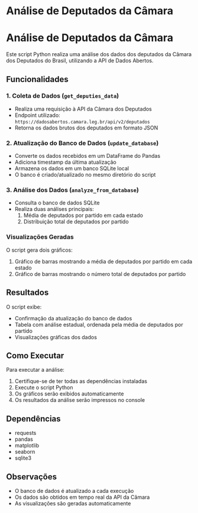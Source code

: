 # Análise de Deputados da Câmara
# Análise de Deputados da Câmara

Este script Python realiza uma análise dos dados dos deputados da Câmara dos Deputados do Brasil, utilizando a API de Dados Abertos.

## Funcionalidades

### 1. Coleta de Dados (`get_deputies_data`)
- Realiza uma requisição à API da Câmara dos Deputados
- Endpoint utilizado: `https://dadosabertos.camara.leg.br/api/v2/deputados`
- Retorna os dados brutos dos deputados em formato JSON

### 2. Atualização do Banco de Dados (`update_database`)
- Converte os dados recebidos em um DataFrame do Pandas
- Adiciona timestamp da última atualização
- Armazena os dados em um banco SQLite local
- O banco é criado/atualizado no mesmo diretório do script

### 3. Análise dos Dados (`analyze_from_database`)
- Consulta o banco de dados SQLite
- Realiza duas análises principais:
  1. Média de deputados por partido em cada estado
  2. Distribuição total de deputados por partido

### Visualizações Geradas
O script gera dois gráficos:
1. Gráfico de barras mostrando a média de deputados por partido em cada estado
2. Gráfico de barras mostrando o número total de deputados por partido

## Resultados
O script exibe:
- Confirmação da atualização do banco de dados
- Tabela com análise estadual, ordenada pela média de deputados por partido
- Visualizações gráficas dos dados

## Como Executar
Para executar a análise:
1. Certifique-se de ter todas as dependências instaladas
2. Execute o script Python
3. Os gráficos serão exibidos automaticamente
4. Os resultados da análise serão impressos no console

## Dependências
- requests
- pandas
- matplotlib
- seaborn
- sqlite3

## Observações
- O banco de dados é atualizado a cada execução
- Os dados são obtidos em tempo real da API da Câmara
- As visualizações são geradas automaticamente